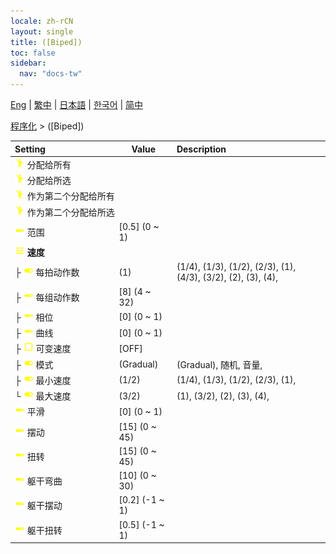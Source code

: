 ```yaml
---
locale: zh-rCN
layout: single
title: ([Biped])
toc: false
sidebar:
  nav: "docs-tw"
---
```

[Eng](/dancexr/menu/2025.4/motion/biped) | [繁中](/tw/dancexr/menu/2025.4/motion/biped) | [日本語](/jp/dancexr/menu/2025.4/motion/biped) | [한국어](/kr/dancexr/menu/2025.4/motion/biped) | [简中](/zh/dancexr/menu/2025.4/motion/biped)

[程序化](../menu#程序化) > ([Biped])



| Setting | Value | Description |
| :--- | --- | :--- |
|<nobr>![motion icon](/images/icon/ic_motion.png) 分配给所有</nobr>|| 
|<nobr>![motion icon](/images/icon/ic_motion.png) 分配给所选</nobr>|| 
|<nobr>![motion icon](/images/icon/ic_motion.png) 作为第二个分配给所有</nobr>|| 
|<nobr>![motion icon](/images/icon/ic_motion.png) 作为第二个分配给所选</nobr>|| 
|<nobr>![slider icon](/images/icon/ic_slider.png) 范围</nobr>| [0.5] (0 ~ 1) | 
|<nobr>![tune icon](/images/icon/ic_tune.png) <b>速度</b></nobr>| | 
|<nobr>├&nbsp;![toggle_on icon](/images/icon/ic_toggle_on.png) 每拍动作数</nobr>| (1) | (1/4), (1/3), (1/2), (2/3), (1), (4/3), (3/2), (2), (3), (4), 
|<nobr>├&nbsp;![slider icon](/images/icon/ic_slider.png) 每组动作数</nobr>| [8] (4 ~ 32) | 
|<nobr>├&nbsp;![slider icon](/images/icon/ic_slider.png) 相位</nobr>| [0] (0 ~ 1) | 
|<nobr>├&nbsp;![slider icon](/images/icon/ic_slider.png) 曲线</nobr>| [0] (0 ~ 1) | 
|<nobr>├&nbsp;![check_off icon](/images/icon/ic_check_off.png) 可变速度</nobr>| [OFF] | 
|<nobr>├&nbsp;![toggle_on icon](/images/icon/ic_toggle_on.png) 模式</nobr>| (Gradual) | (Gradual), 随机, 音量, 
|<nobr>├&nbsp;![toggle_on icon](/images/icon/ic_toggle_on.png) 最小速度</nobr>| (1/2) | (1/4), (1/3), (1/2), (2/3), (1), 
|<nobr>└&nbsp;![toggle_on icon](/images/icon/ic_toggle_on.png) 最大速度</nobr>| (3/2) | (1), (3/2), (2), (3), (4), 
|<nobr>![slider icon](/images/icon/ic_slider.png) 平滑</nobr>| [0] (0 ~ 1) | 
|<nobr>![slider icon](/images/icon/ic_slider.png) 摆动</nobr>| [15] (0 ~ 45) | 
|<nobr>![slider icon](/images/icon/ic_slider.png) 扭转</nobr>| [15] (0 ~ 45) | 
|<nobr>![slider icon](/images/icon/ic_slider.png) 躯干弯曲</nobr>| [10] (0 ~ 30) | 
|<nobr>![slider icon](/images/icon/ic_slider.png) 躯干摆动</nobr>| [0.2] (-1 ~ 1) | 
|<nobr>![slider icon](/images/icon/ic_slider.png) 躯干扭转</nobr>| [0.5] (-1 ~ 1) | 
